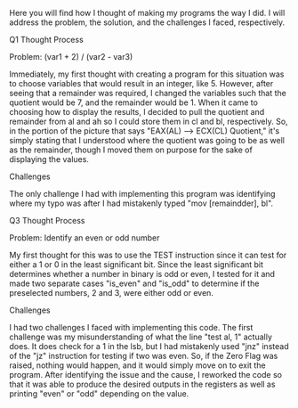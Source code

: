 Here you will find how I thought of making my programs the way I did. I will address the problem, the solution, and the challenges I faced, respectively.

Q1 Thought Process

  Problem: (var1 + 2) / (var2 - var3)

  Immediately, my first thought with creating a program for this situation was to choose variables that would result in an integer, like 5. However, after seeing that a remainder was required,
  I changed the variables such that the quotient would be 7, and the remainder would be 1. When it came to choosing how to display the results, I decided to pull the quotient and remainder from
  al and ah so I could store them in cl and bl, respectively. So, in the portion of the picture that says "EAX(AL) --> ECX(CL) Quotient," it's simply stating that I understood where the
  quotient was going to be as well as the remainder, though I moved them on purpose for the sake of displaying the values.

  Challenges

  The only challenge I had with implementing this program was identifying where my typo was after I had mistakenly typed "mov [remaindder], bl".

Q3 Thought Process

  Problem: Identify an even or odd number

  My first thought for this was to use the TEST instruction since it can test for either a 1 or 0 in the least significant bit. Since the least significant bit determines whether a number in
  binary is odd or even, I tested for it and made two separate cases "is_even" and "is_odd" to determine if the preselected numbers, 2 and 3, were either odd or even.

  Challenges

  I had two challenges I faced with implementing this code. The first challenge was my misunderstanding of what the line "test al, 1" actually does. It does check for a 1 in the lsb, but I had
  mistakenly used "jnz" instead of the "jz" instruction for testing if two was even. So, if the Zero Flag was raised, nothing would happen, and it would simply move on to exit the program.
  After identifying the issue and the cause, I reworked the code so that it was able to produce the desired outputs in the registers as well as printing "even" or "odd" depending on the value.

